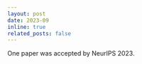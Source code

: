 ```yaml
---
layout: post
date: 2023-09
inline: true
related_posts: false
---
```


One paper was accepted by NeurIPS 2023.
